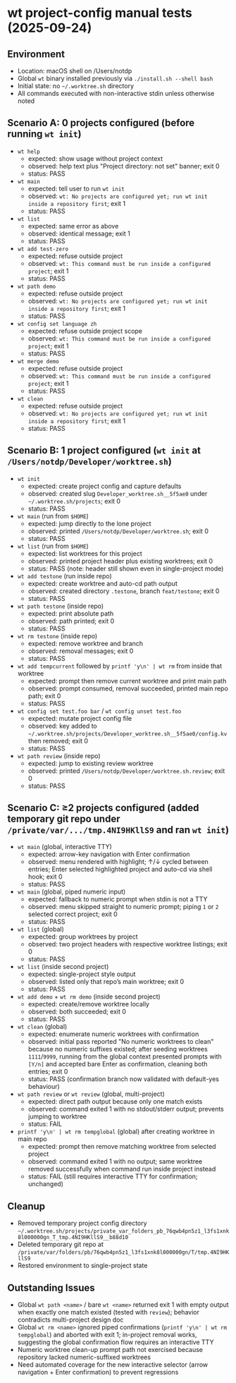 # wt project-config manual tests (2025-09-24)

## Environment

- Location: macOS shell on /Users/notdp
- Global `wt` binary installed previously via `./install.sh --shell bash`
- Initial state: no `~/.worktree.sh` directory
- All commands executed with non-interactive stdin unless otherwise noted

## Scenario A: 0 projects configured (before running `wt init`)

- `wt help`
  - expected: show usage without project context
  - observed: help text plus "Project directory: not set" banner; exit 0
  - status: PASS
- `wt main`
  - expected: tell user to run `wt init`
  - observed: `wt: No projects are configured yet; run wt init inside a repository first`; exit 1
  - status: PASS
- `wt list`
  - expected: same error as above
  - observed: identical message; exit 1
  - status: PASS
- `wt add test-zero`
  - expected: refuse outside project
  - observed: `wt: This command must be run inside a configured project`; exit 1
  - status: PASS
- `wt path demo`
  - expected: refuse outside project
  - observed: `wt: No projects are configured yet; run wt init inside a repository first`; exit 1
  - status: PASS
- `wt config set language zh`
  - expected: refuse outside project scope
  - observed: `wt: This command must be run inside a configured project`; exit 1
  - status: PASS
- `wt merge demo`
  - expected: refuse outside project
  - observed: `wt: This command must be run inside a configured project`; exit 1
  - status: PASS
- `wt clean`
  - expected: refuse outside project
  - observed: `wt: No projects are configured yet; run wt init inside a repository first`; exit 1
  - status: PASS

## Scenario B: 1 project configured (`wt init` at `/Users/notdp/Developer/worktree.sh`)

- `wt init`
  - expected: create project config and capture defaults
  - observed: created slug `Developer_worktree.sh__5f5ae0` under `~/.worktree.sh/projects`; exit 0
  - status: PASS
- `wt main` (run from `$HOME`)
  - expected: jump directly to the lone project
  - observed: printed `/Users/notdp/Developer/worktree.sh`; exit 0
  - status: PASS
- `wt list` (run from `$HOME`)
  - expected: list worktrees for this project
  - observed: printed project header plus existing worktrees; exit 0
  - status: PASS (note: header still shown even in single-project mode)
- `wt add testone` (run inside repo)
  - expected: create worktree and auto-cd path output
  - observed: created directory `.testone`, branch `feat/testone`; exit 0
  - status: PASS
- `wt path testone` (inside repo)
  - expected: print absolute path
  - observed: path printed; exit 0
  - status: PASS
- `wt rm testone` (inside repo)
  - expected: remove worktree and branch
  - observed: removal messages; exit 0
  - status: PASS
- `wt add tempcurrent` followed by `printf 'y\n' | wt rm` from inside that worktree
  - expected: prompt then remove current worktree and print main path
  - observed: prompt consumed, removal succeeded, printed main repo path; exit 0
  - status: PASS
- `wt config set test.foo bar` / `wt config unset test.foo`
  - expected: mutate project config file
  - observed: key added to `~/.worktree.sh/projects/Developer_worktree.sh__5f5ae0/config.kv` then removed; exit 0
  - status: PASS
- `wt path review` (inside repo)
  - expected: jump to existing review worktree
  - observed: printed `/Users/notdp/Developer/worktree.sh.review`; exit 0
  - status: PASS

## Scenario C: ≥2 projects configured (added temporary git repo under `/private/var/.../tmp.4NI9HKllS9` and ran `wt init`)

- `wt main` (global, interactive TTY)
  - expected: arrow-key navigation with Enter confirmation
  - observed: menu rendered with highlight; ↑/↓ cycled between entries; Enter selected highlighted project and auto-cd via shell hook; exit 0
  - status: PASS
- `wt main` (global, piped numeric input)
  - expected: fallback to numeric prompt when stdin is not a TTY
  - observed: menu skipped straight to numeric prompt; piping `1` or `2` selected correct project; exit 0
  - status: PASS
- `wt list` (global)
  - expected: group worktrees by project
  - observed: two project headers with respective worktree listings; exit 0
  - status: PASS
- `wt list` (inside second project)
  - expected: single-project style output
  - observed: listed only that repo’s main worktree; exit 0
  - status: PASS
- `wt add demo` + `wt rm demo` (inside second project)
  - expected: create/remove worktree locally
  - observed: both succeeded; exit 0
  - status: PASS
- `wt clean` (global)
  - expected: enumerate numeric worktrees with confirmation
  - observed: initial pass reported "No numeric worktrees to clean" because no numeric suffixes existed; after seeding worktrees `1111`/`9999`, running from the global context presented prompts with `[Y/n]` and accepted bare Enter as confirmation, cleaning both entries; exit 0
  - status: PASS (confirmation branch now validated with default-yes behaviour)
- `wt path review` or `wt review` (global, multi-project)
  - expected: direct path output because only one match exists
  - observed: command exited 1 with no stdout/stderr output; prevents jumping to worktree
  - status: FAIL
- `printf 'y\n' | wt rm tempglobal` (global) after creating worktree in main repo
  - expected: prompt then remove matching worktree from selected project
  - observed: command exited 1 with no output; same worktree removed successfully when command run inside project instead
  - status: FAIL (still requires interactive TTY for confirmation; unchanged)

## Cleanup

- Removed temporary project config directory `~/.worktree.sh/projects/private_var_folders_pb_76qwb4pn5z1_l3fs1xnk8l000000gn_T_tmp.4NI9HKllS9__b88d10`
- Deleted temporary git repo at `/private/var/folders/pb/76qwb4pn5z1_l3fs1xnk8l000000gn/T/tmp.4NI9HKllS9`
- Restored environment to single-project state

## Outstanding Issues

- Global `wt path <name>` / bare `wt <name>` returned exit 1 with empty output when exactly one match existed (tested with `review`); behavior contradicts multi-project design doc
- Global `wt rm <name>` ignored piped confirmations (`printf 'y\n' | wt rm tempglobal`) and aborted with exit 1; in-project removal works, suggesting the global confirmation flow requires an interactive TTY
- Numeric worktree clean-up prompt path not exercised because repository lacked numeric-suffixed worktrees
- Need automated coverage for the new interactive selector (arrow navigation + Enter confirmation) to prevent regressions
